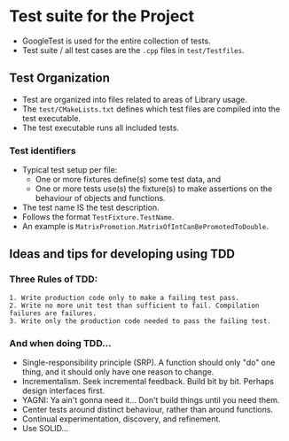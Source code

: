 # Test suite for the Project
- GoogleTest is used for the entire collection of tests.
- Test suite / all test cases are the `.cpp` files in `test/Testfiles`.

## Test Organization
- Test are organized into files related to areas of Library usage.
- The `test/CMakeLists.txt` defines which test files are compiled into the test executable.
- The test executable runs all included tests.

### Test identifiers
- Typical test setup per file:
    - One or more fixtures define(s) some test data, and
    - One or more tests use(s) the fixture(s) to make assertions on the behaviour of objects and functions.
- The test name IS the test description.
- Follows the format `TestFixture.TestName`.
- An example is `MatrixPromotion.MatrixOfIntCanBePromotedToDouble`.

## Ideas and tips for developing using TDD

### Three Rules of TDD:
    1. Write production code only to make a failing test pass.
    2. Write no more unit test than sufficient to fail. Compilation failures are failures.
    3. Write only the production code needed to pass the failing test.

### And when doing TDD...
 * Single-responsibility principle (SRP). A function should only "do" one thing, and it should only have one reason to change.
 * Incrementalism. Seek incremental feedback. Build bit by bit. Perhaps design interfaces first.
 * YAGNI: Ya ain't gonna need it... Don't build things until you need them.
 * Center tests around distinct behaviour, rather than around functions.
 * Continual experimentation, discovery, and refinement.
 * Use SOLID...
